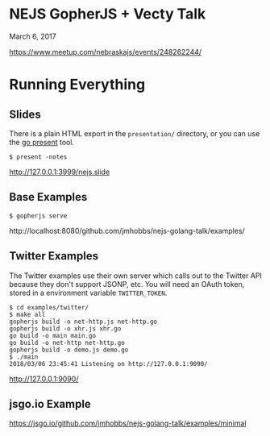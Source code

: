 # NEJS GopherJS + Vecty Talk

March 6, 2017

https://www.meetup.com/nebraskajs/events/248262244/

# Running Everything

## Slides

There is a plain HTML export in the `presentation/` directory, or you can use the [go present](https://godoc.org/golang.org/x/tools/present) tool.

    $ present -notes

http://127.0.0.1:3999/nejs.slide

## Base Examples

    $ gopherjs serve

http://localhost:8080/github.com/jmhobbs/nejs-golang-talk/examples/

## Twitter Examples

The Twitter examples use their own server which calls out to the Twitter API because they don't support JSONP, etc.
You will need an OAuth token, stored in a environment variable `TWITTER_TOKEN`.

    $ cd examples/twitter/
    $ make all
    gopherjs build -o net-http.js net-http.go
    gopherjs build -o xhr.js xhr.go
    go build -o main main.go
    go build -o net-http net-http.go
    gopherjs build -o demo.js demo.go
    $ ./main
    2018/03/06 23:45:41 Listening on http://127.0.0.1:9090/

http://127.0.0.1:9090/

## jsgo.io Example

https://jsgo.io/github.com/jmhobbs/nejs-golang-talk/examples/minimal
